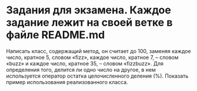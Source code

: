 # Задания для экзамена. Каждое задание лежит на своей ветке в файле README.md

Написать класс, содержащий метод, он считает до 100, заменяя каждое число,  кратное 5, словом «fizz», каждое число, кратное 7, – словом «buzz» и каждое число, кратное 35, – словом «fizzbuzz». Для определения того, делится ли одно число на другое, в нем используется оператор остатка целочисленного деления (%). Показать пример использования реализованного класса.

